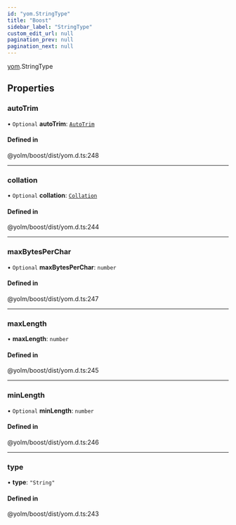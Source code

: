 ```yaml
---
id: "yom.StringType"
title: "Boost"
sidebar_label: "StringType"
custom_edit_url: null
pagination_prev: null
pagination_next: null
---
```


[yom](../namespaces/yom.md).StringType

## Properties

### autoTrim

• `Optional` **autoTrim**: [`AutoTrim`](../namespaces/yom.md#autotrim)

#### Defined in

@yolm/boost/dist/yom.d.ts:248

___

### collation

• `Optional` **collation**: [`Collation`](../namespaces/yom.md#collation)

#### Defined in

@yolm/boost/dist/yom.d.ts:244

___

### maxBytesPerChar

• `Optional` **maxBytesPerChar**: `number`

#### Defined in

@yolm/boost/dist/yom.d.ts:247

___

### maxLength

• **maxLength**: `number`

#### Defined in

@yolm/boost/dist/yom.d.ts:245

___

### minLength

• `Optional` **minLength**: `number`

#### Defined in

@yolm/boost/dist/yom.d.ts:246

___

### type

• **type**: ``"String"``

#### Defined in

@yolm/boost/dist/yom.d.ts:243
